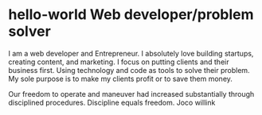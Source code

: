 # hello-world Web developer/problem solver

I am a web developer and Entrepreneur. I absolutely love building startups, creating content, and marketing. I focus on putting clients and their business first. Using technology and code as tools to solve their problem. My sole purpose is to make my clients profit or to save them money.

Our freedom to operate and maneuver had increased substantially through disciplined procedures. Discipline equals freedom. Joco willink

